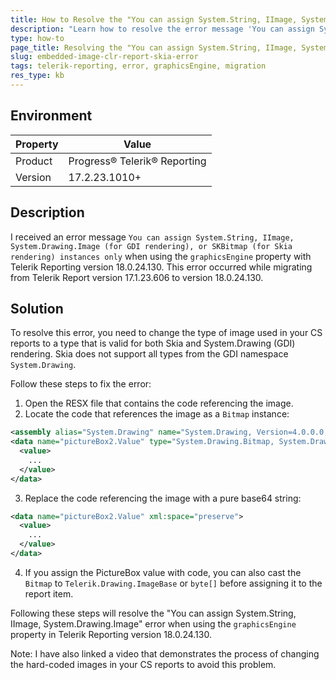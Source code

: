 ```yaml
---
title: How to Resolve the "You can assign System.String, IImage, System.Drawing.Image" Error in Telerik Reporting
description: "Learn how to resolve the error message 'You can assign System.String, IImage, System.Drawing.Image (for GDI rendering), or SKBitmap (for Skia rendering) instances only'."
type: how-to
page_title: Resolving the "You can assign System.String, IImage, System.Drawing.Image" Error in Telerik Reporting
slug: embedded-image-clr-report-skia-error
tags: telerik-reporting, error, graphicsEngine, migration
res_type: kb
---
```


## Environment

| Property | Value |
| --- | --- |
| Product | Progress® Telerik® Reporting |
| Version | 17.2.23.1010+ |

## Description

I received an error message `You can assign System.String, IImage, System.Drawing.Image (for GDI rendering), or SKBitmap (for Skia rendering) instances only` when using the `graphicsEngine` property with Telerik Reporting version 18.0.24.130. This error occurred while migrating from Telerik Report version 17.1.23.606 to version 18.0.24.130.

## Solution
To resolve this error, you need to change the type of image used in your CS reports to a type that is valid for both Skia and System.Drawing (GDI) rendering. Skia does not support all types from the GDI namespace `System.Drawing`.

Follow these steps to fix the error:

1. Open the RESX file that contains the code referencing the image.
2. Locate the code that references the image as a `Bitmap` instance:

```xml
<assembly alias="System.Drawing" name="System.Drawing, Version=4.0.0.0, Culture=neutral, PublicKeyToken=b03f5f7f11d50a3a" />
<data name="pictureBox2.Value" type="System.Drawing.Bitmap, System.Drawing" mimetype="application/x-microsoft.net.object.bytearray.base64">
  <value>
    ...
  </value>
</data>
```

3. Replace the code referencing the image with a pure base64 string:

```xml
<data name="pictureBox2.Value" xml:space="preserve">
  <value>
    ...
  </value>
</data>
```

4. If you assign the PictureBox value with code, you can also cast the `Bitmap` to `Telerik.Drawing.ImageBase` or `byte[]` before assigning it to the report item.

Following these steps will resolve the "You can assign System.String, IImage, System.Drawing.Image" error when using the `graphicsEngine` property in Telerik Reporting version 18.0.24.130.

Note: I have also linked a video that demonstrates the process of changing the hard-coded images in your CS reports to avoid this problem.
